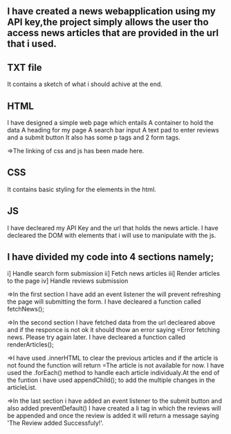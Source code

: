 ## I have created a news webapplication using my API key,the project simply allows the user tho access news articles that are provided in  the url that i used.

## TXT file
It contains a sketch of what i should achive at the end.

## HTML 
I have designed a simple web page which entails
A container to hold the data 
A heading for my page 
A search bar input 
A text pad to enter reviews and a submit button
It also has some p tags and 2 form tags.

=>The linking of css and js has been made here.

## CSS
It contains basic styling for the elements in the html.

## JS
I have decleared my API Key and the url that holds the news article.
I have decleared the DOM with elements that i will use to manipulate with the js.
## I have divided my code into 4 sections namely;

i] Handle search form submission
ii] Fetch news articles
iii] Render articles to the page
iv] Handle reviews submission

=>In the first section I have add an event listener the will prevent refreshing the page will submitting the form.
I have decleared a function called fetchNews();

=>In the second section I have fetched data from the url decleared above and if the responce is not ok it should thow an error saying =Error fetching news. Please try again later.
I have decleared a function called renderArticles();

=>I have used .innerHTML to clear the previous articles and if the article is not found the function will return =The article is not available for now.
I have used the .forEach() method to handle each article individualy.At the end of the funtion i have used appendChild(); to add the multiple changes in the articleList.

=>In the last section i have added an event listener to the submit button and also added  preventDefault()
I have created a li tag in which the reviews will be appended and once the review is added it will return a message saying 'The Review added Successfuly!'.






